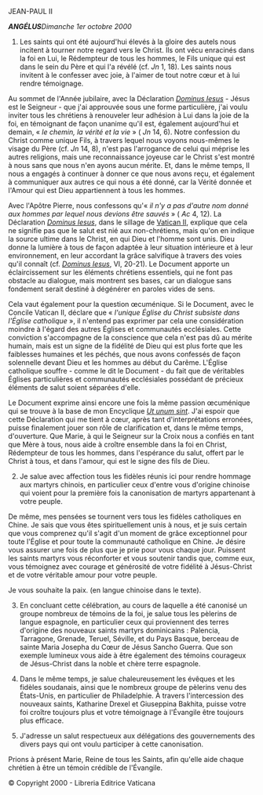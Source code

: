 JEAN-PAUL II

***ANGÉLUS****Dimanche 1er octobre 2000*

1. Les saints qui ont été aujourd'hui élevés à la gloire des autels nous incitent à tourner notre regard vers le Christ. Ils ont vécu enracinés dans la foi en Lui, le Rédempteur de tous les hommes, le Fils unique qui est dans le sein du Père et qui l'a révélé (cf. *Jn* 1, 18). Les saints nous invitent à le confesser avec joie, à l'aimer de tout notre cœur et à lui rendre témoignage.

Au sommet de l'Année jubilaire, avec la Déclaration *[Dominus Iesus](http://www.vatican.va/roman_curia/congregations/cfaith/documents/rc_con_cfaith_doc_20000806_dominus-iesus_fr.html)* - Jésus est le Seigneur - que j'ai approuvée sous une forme particulière, j'ai voulu inviter tous les chrétiens à renouveler leur adhésion à Lui dans la joie de la foi, en témoignant de façon unanime qu'il est, également aujourd'hui et demain, « *le chemin, la vérité et la vie* » ( *Jn* 14, 6). Notre confession du Christ comme unique Fils, à travers lequel nous voyons nous-mêmes le visage du Père (cf. *Jn* 14, 8), n'est pas l'arrogance de celui qui méprise les autres religions, mais une reconnaissance joyeuse car le Christ s'est montré à nous sans que nous n'en ayons aucun mérite. Et, dans le même temps, Il nous a engagés à continuer à donner ce que nous avons reçu, et également à communiquer aux autres ce qui nous a été donné, car la Vérité donnée et l'Amour qui est Dieu appartiennent à tous les hommes.

Avec l'Apôtre Pierre, nous confessons qu'« *il n'y a pas d'autre nom donné aux hommes par lequel nous devions être sauvés* » ( *Ac* 4, 12). La Déclaration *[Dominus Iesus](http://www.vatican.va/roman_curia/congregations/cfaith/documents/rc_con_cfaith_doc_20000806_dominus-iesus_fr.html)*, dans le sillage de [Vatican II](http://www.vatican.va/archive/hist_councils/ii_vatican_council/index_fr.htm), explique que cela ne signifie pas que le salut est nié aux non-chrétiens, mais qu'on en indique la source ultime dans le Christ, en qui Dieu et l'homme sont unis. Dieu donne la lumière à tous de façon adaptée à leur situation intérieure et à leur environnement, en leur accordant la grâce salvifique à travers des voies qu'il connaît (cf. *[Dominus Iesus](http://www.vatican.va/roman_curia/congregations/cfaith/documents/rc_con_cfaith_doc_20000806_dominus-iesus_fr.html)*, VI, 20-21). Le Document apporte un éclaircissement sur les éléments chrétiens essentiels, qui ne font pas obstacle au dialogue, mais montrent ses bases, car un dialogue sans fondement serait destiné à dégénérer en paroles vides de sens.

Cela vaut également pour la question œcuménique. Si le Document, avec le Concile Vatican II, déclare que « *l'unique Église du Christ subsiste dans l'Église catholique* », il n'entend pas exprimer par cela une considération moindre à l'égard des autres Églises et communautés ecclésiales. Cette conviction s'accompagne de la conscience que cela n'est pas dû au mérite humain, mais est un signe de la fidélité de Dieu qui est plus forte que les faiblesses humaines et les péchés, que nous avons confessés de façon solennelle devant Dieu et les hommes au début du Carême. L'Église catholique souffre - comme le dit le Document - du fait que de véritables Églises particulières et communautés ecclésiales possédant de précieux éléments de salut soient séparées d'elle.

Le Document exprime ainsi encore une fois la même passion œcuménique qui se trouve à la base de mon Encyclique *[Ut unum sint](http://w2.vatican.va/content/john-paul-ii/fr/encyclicals/documents/hf_jp-ii_enc_25051995_ut-unum-sint.html)*. J'ai espoir que cette Déclaration qui me tient à cœur, après tant d'interprétations erronées, puisse finalement jouer son rôle de clarification et, dans le même temps, d'ouverture. Que Marie, à qui le Seigneur sur la Croix nous a confiés en tant que Mère à tous, nous aide à croître ensemble dans la foi en Christ, Rédempteur de tous les hommes, dans l'espérance du salut, offert par le Christ à tous, et dans l'amour, qui est le signe des fils de Dieu.

2. Je salue avec affection tous les fidèles réunis ici pour rendre hommage aux martyrs chinois, en particulier ceux d'entre vous d'origine chinoise qui voient pour la première fois la canonisation de martyrs appartenant à votre peuple.

De même, mes pensées se tournent vers tous les fidèles catholiques en Chine. Je sais que vous êtes spirituellement unis à nous, et je suis certain que vous comprenez qu'il s'agit d'un moment de grâce exceptionnel pour toute l'Église et pour toute la communauté catholique en Chine. Je désire vous assurer une fois de plus que je prie pour vous chaque jour. Puissent les saints martyrs vous réconforter et vous soutenir tandis que, comme eux, vous témoignez avec courage et générosité de votre fidélité à Jésus-Christ et de votre véritable amour pour votre peuple.

Je vous souhaite la paix. (en langue chinoise dans le texte).

3. En concluant cette célébration, au cours de laquelle a été canonisé un groupe nombreux de témoins de la foi, je salue tous les pèlerins de langue espagnole, en particulier ceux qui proviennent des terres d'origine des nouveaux saints martyrs dominicains : Palencia, Tarragone, Grenade, Teruel, Séville, et du Pays Basque, berceau de sainte Maria Josepha du Cœur de Jésus Sancho Guerra. Que son exemple lumineux vous aide à être également des témoins courageux de Jésus-Christ dans la noble et chère terre espagnole.

4. Dans le même temps, je salue chaleureusement les évêques et les fidèles soudanais, ainsi que le nombreux groupe de pèlerins venu des États-Unis, en particulier de Philadelphie. À travers l'intercession des nouveaux saints, Katharine Drexel et Giuseppina Bakhita, puisse votre foi croître toujours plus et votre témoignage à l'Évangile être toujours plus efficace.

5. J'adresse un salut respectueux aux délégations des gouvernements des divers pays qui ont voulu participer à cette canonisation.

Prions à présent Marie, Reine de tous les Saints, afin qu'elle aide chaque chrétien à être un témoin crédible de l'Évangile.

© Copyright 2000 - Libreria Editrice Vaticana